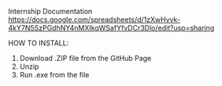 Internship Documentation
https://docs.google.com/spreadsheets/d/1zXwHvvk-4kY7N5SzPGdhNY4nMXIkqWSafYfvDCr3Dlo/edit?usp=sharing

HOW TO INSTALL:
1. Download .ZIP file from the GitHub Page
2. Unzip
3. Run .exe from the file
